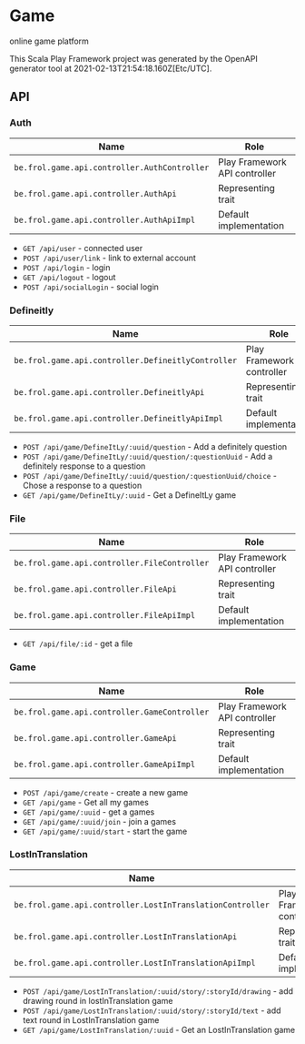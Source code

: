 # Game

online game platform

This Scala Play Framework project was generated by the OpenAPI generator tool at 2021-02-13T21:54:18.160Z[Etc/UTC].

## API

### Auth

|Name|Role|
|----|----|
|`be.frol.game.api.controller.AuthController`|Play Framework API controller|
|`be.frol.game.api.controller.AuthApi`|Representing trait|
|`be.frol.game.api.controller.AuthApiImpl`|Default implementation|

* `GET /api/user` - connected user
* `POST /api/user/link` - link to external account
* `POST /api/login` - login
* `GET /api/logout` - logout
* `POST /api/socialLogin` - social login

### Defineitly

|Name|Role|
|----|----|
|`be.frol.game.api.controller.DefineitlyController`|Play Framework API controller|
|`be.frol.game.api.controller.DefineitlyApi`|Representing trait|
|`be.frol.game.api.controller.DefineitlyApiImpl`|Default implementation|

* `POST /api/game/DefineItLy/:uuid/question` - Add a definitely question
* `POST /api/game/DefineItLy/:uuid/question/:questionUuid` - Add a definitely response to a question
* `POST /api/game/DefineItLy/:uuid/question/:questionUuid/choice` - Chose a response to a question
* `GET /api/game/DefineItLy/:uuid` - Get a DefineItLy game

### File

|Name|Role|
|----|----|
|`be.frol.game.api.controller.FileController`|Play Framework API controller|
|`be.frol.game.api.controller.FileApi`|Representing trait|
|`be.frol.game.api.controller.FileApiImpl`|Default implementation|

* `GET /api/file/:id` - get a file

### Game

|Name|Role|
|----|----|
|`be.frol.game.api.controller.GameController`|Play Framework API controller|
|`be.frol.game.api.controller.GameApi`|Representing trait|
|`be.frol.game.api.controller.GameApiImpl`|Default implementation|

* `POST /api/game/create` - create a new game
* `GET /api/game` - Get all my games
* `GET /api/game/:uuid` - get a games
* `GET /api/game/:uuid/join` - join a games
* `GET /api/game/:uuid/start` - start the game

### LostInTranslation

|Name|Role|
|----|----|
|`be.frol.game.api.controller.LostInTranslationController`|Play Framework API controller|
|`be.frol.game.api.controller.LostInTranslationApi`|Representing trait|
|`be.frol.game.api.controller.LostInTranslationApiImpl`|Default implementation|

* `POST /api/game/LostInTranslation/:uuid/story/:storyId/drawing` - add drawing round in lostInTranslation game
* `POST /api/game/LostInTranslation/:uuid/story/:storyId/text` - add text round in LostInTranslation game
* `GET /api/game/LostInTranslation/:uuid` - Get an LostInTranslation game

